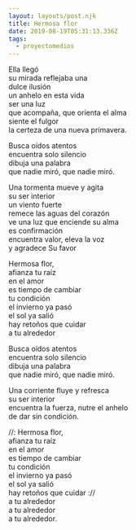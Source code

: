 ```yaml
---
layout: layouts/post.njk
title: Hermosa flor
date: 2019-08-19T05:31:13.336Z
tags:
  - proyectomedios
---
```

Ella llegó\
su mirada reflejaba una\
dulce ilusión\
un anhelo en esta vida\
ser una luz\
que acompaña, que orienta el alma\
siente el fulgor\
la certeza de una nueva primavera.

Busca oídos atentos\
encuentra solo silencio\
dibuja una palabra\
que nadie miró, que nadie miró.

Una tormenta mueve y agita\
su ser interior\
un viento fuerte\
remece las aguas del corazón\
ve una luz que enciende su alma\
es confirmación\
encuentra valor, eleva la voz\
y agradece Su favor

Hermosa flor,\
afianza tu raíz\
en el amor\
es tiempo de cambiar\
tu condición\
el invierno ya pasó\
el sol ya salió\
hay retoños que cuidar\
a tu alrededor

Busca oídos atentos\
encuentra solo silencio\
dibuja una palabra\
que nadie miró, que nadie miró.

Una corriente fluye y refresca\
su ser interior\
encuentra la fuerza, nutre el anhelo \
de dar sin condición.

//: Hermosa flor, \
afianza tu raíz\
en el amor\
es tiempo de cambiar \
tu condición\
el invierno ya pasó\
el sol ya salió\
hay retoños que cuidar ://\
a tu alrededor\
a tu alrededor\
a tu alrededor.
